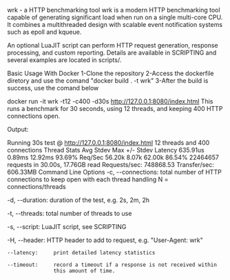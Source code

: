 wrk - a HTTP benchmarking tool
wrk is a modern HTTP benchmarking tool capable of generating significant load when run on a single multi-core CPU. It combines a multithreaded design with scalable event notification systems such as epoll and kqueue.

An optional LuaJIT script can perform HTTP request generation, response processing, and custom reporting. Details are available in SCRIPTING and several examples are located in scripts/.

Basic Usage With Docker
1-Clone the repository
2-Access the dockerfile diretory and use the comand "docker build . -t wrk"
3-After the build is success, use the comand below

docker run -it wrk -t12 -c400 -d30s http://127.0.0.1:8080/index.html
This runs a benchmark for 30 seconds, using 12 threads, and keeping 400 HTTP connections open.

Output:

Running 30s test @ http://127.0.0.1:8080/index.html
  12 threads and 400 connections
  Thread Stats   Avg      Stdev     Max   +/- Stdev
    Latency   635.91us    0.89ms  12.92ms   93.69%
    Req/Sec    56.20k     8.07k   62.00k    86.54%
  22464657 requests in 30.00s, 17.76GB read
Requests/sec: 748868.53
Transfer/sec:    606.33MB
Command Line Options
-c, --connections: total number of HTTP connections to keep open with
                   each thread handling N = connections/threads

-d, --duration:    duration of the test, e.g. 2s, 2m, 2h

-t, --threads:     total number of threads to use

-s, --script:      LuaJIT script, see SCRIPTING

-H, --header:      HTTP header to add to request, e.g. "User-Agent: wrk"

    --latency:     print detailed latency statistics

    --timeout:     record a timeout if a response is not received within
                   this amount of time.
